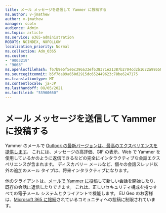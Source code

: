 ```yaml
---
title: メール メッセージを送信して Yammer に投稿する
ms.author: v-jmathew
author: v-jmathew
manager: scotv
audience: Admin
ms.topic: article
ms.service: o365-administration
ROBOTS: NOINDEX, NOFOLLOW
localization_priority: Normal
ms.collection: Adm_O365
ms.custom:
- "9003219"
- "9668"
ms.openlocfilehash: f67b9e5f5e6c396a33ef638371e21387b2704cd2b1622a9955853b46bdb702b6
ms.sourcegitcommit: b5f7da89a650d2915dc652449623c78be6247175
ms.translationtype: MT
ms.contentlocale: ja-JP
ms.lasthandoff: 08/05/2021
ms.locfileid: "53960660"
---
```

# <a name="post-to-yammer-by-sending-an-email-message"></a>メール メッセージを送信して Yammer に投稿する

Yammer のメールで [Outlook の最新バージョンは、最高のエクスペリエンスを提供します](https://support.microsoft.com/office/work-with-yammer-from-outlook-fd695485-225b-410f-b24a-17f971b46b25)。 これには、メッセージの高評価、GIF の表示、Web で Yammer を使用しているかのように返信できるなどの完全にインタラクティブな会話エクスペリエンスが含まれます。 ディスカバリー メールなど、個々の会話スレッド以外の追加のメール タイプは、将来インタラクティブになります。

他のクライアントは、[メールで Yammer に投稿](https://support.microsoft.com/office/new-yammer-post-to-yammer-by-sending-an-email-message-830e6825-56f6-4169-a6b9-1b3ca0cdad4d)して新しい会話を開始したり、既存の会話に返信したりできます。 これは、正しいセキュリティ構成を持つすべての電子メール システムとクライアントで機能します。 EU Geo のお客様は、[Microsoft 365 に接続](https://docs.microsoft.com/yammer/manage-yammer-groups/yammer-and-office-365-groups)されているコミュニティへの投稿に制限されています。

